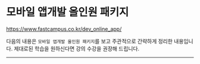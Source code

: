 # 모바일 앱개발 올인원 패키지

https://www.fastcampus.co.kr/dev_online_app/

다음의 내용은 `모바일 앱개발 올인원 패키지`를 보고 주관적으로 간략하게 정리한 내용입니다. 제대로된 학습을 원하신다면 강의 수강을 권장해 드립니다.

---